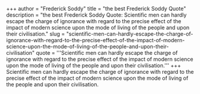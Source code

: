 +++
author = "Frederick Soddy"
title = "the best Frederick Soddy Quote"
description = "the best Frederick Soddy Quote: Scientific men can hardly escape the charge of ignorance with regard to the precise effect of the impact of modern science upon the mode of living of the people and upon their civilisation."
slug = "scientific-men-can-hardly-escape-the-charge-of-ignorance-with-regard-to-the-precise-effect-of-the-impact-of-modern-science-upon-the-mode-of-living-of-the-people-and-upon-their-civilisation"
quote = '''Scientific men can hardly escape the charge of ignorance with regard to the precise effect of the impact of modern science upon the mode of living of the people and upon their civilisation.'''
+++
Scientific men can hardly escape the charge of ignorance with regard to the precise effect of the impact of modern science upon the mode of living of the people and upon their civilisation.
